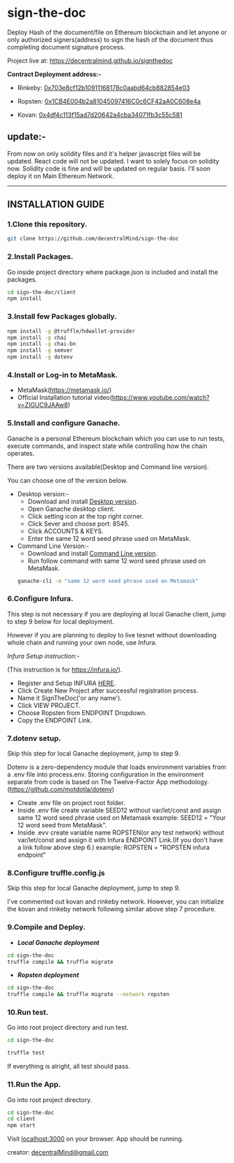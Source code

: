 # sign-the-doc

Deploy Hash of the document/file on Ethereum blockchain and let anyone or only authorized signers(address) to sign the hash of the document thus completing document signature process.

Project live at: https://decentralmind.github.io/signthedoc

**Contract Deployment address:-**

* Rinkeby: [0x703e8cf12b10911168178c0aabd64cb882854e03](https://rinkeby.etherscan.io/address/0x703e8cf12b10911168178c0aabd64cb882854e03)

* Ropsten: [0x1CB4E004b2a81045097416C0c6CF42aA0C608e4a](https://ropsten.etherscan.io/address/0x1CB4E004b2a81045097416C0c6CF42aA0C608e4a)

* Kovan: [0x4df4c113f15ad7d20642a4cba34071fb3c55c581](https://kovan.etherscan.io/address/0xeba2cef3320c34e7873afa6905e17add8011910f)

## update:-
From now on only solidity files and it's helper javascript files will be updated. React code will not be updated. I want to solely focus on solidity now. Solidity code is fine and will be updated on regular basis. I'll soon deploy it on Main Ethereum Network.
___

## INSTALLATION GUIDE

### 1.Clone this repository.
```sh
git clone https://github.com/decentralMind/sign-the-doc
```

### 2.Install Packages.
Go inside project directory where package.json is included and install the packages.

```sh
cd sign-the-doc/client
npm install
```

### 3.Install few Packages globally.
```sh
npm install -g @truffle/hdwallet-provider
npm install -g chai
npm install -g chai-bn
npm install -g semver
npm install -g dotenv
```

### 4.Install or Log-in to MetaMask.
- MetaMask(https://metamask.io/)
- Official Installation tutorial video(https://www.youtube.com/watch?v=ZIGUC9JAAw8)

### 5.Install and configure Ganache.
Ganache is a  personal Ethereum blockchain which you can use to run tests, execute commands, and inspect state while controlling how the chain operates.

There are two versions available(Desktop and Command line version).

You can choose one of the version below.

- Desktop version:-
  - Download and install [Desktop version](https://truffleframework.com/ganache).
  - Open Ganache desktop client.
  - Click setting icon at the top right corner.
  - Click Sever and choose port: 8545.
  - Click ACCOUNTS & KEYS.
  - Enter the same 12 word seed phrase used on MetaMask.
- Command Line Version:-
  - Download and install [Command Line version](https://github.com/trufflesuite/ganache-cli).
  - Run follow command with same 12 word seed phrase used on MetaMask.
  ```sh
  ganache-cli -m "same 12 word seed phrase used on Metamask"
  ```

### 6.Configure Infura.
This step is not necessary if you are deploying at local Ganache client, jump to step 9 below for local deployment.

However if you are planning to deploy to live tesnet without downloading whole chain and running your own node,  use Infura.

_Infura Setup instruction:-_

(This instruction is for https://infura.io/).
- Register and Setup INFURA [HERE](https://infura.io/).
- Click Create New Project after successful registration process.
- Name it SignTheDoc('or any name').
- Click VIEW PROJECT.
- Choose Ropsten from ENDPOINT Dropdown.
- Copy the ENDPOINT Link.

### 7.dotenv setup.
Skip this step for local Ganache deployment, jump to step 9.

Dotenv is a zero-dependency module that loads environment variables from a .env file into process.env. Storing configuration in the environment separate from code is based on The Twelve-Factor App methodology.
(https://github.com/motdotla/dotenv)

- Create .env file on project root folder.
- Inside .env file create variable SEED12 without var/let/const and assign same 12 word seed phrase used on Metamask
example:
SEED12 = "Your 12 word seed from MetaMask".
- Inside .evv create variable name ROPSTEN(or any test network) without var/let/const and assign it with Infura ENDPOINT Link.(If you don't have a link follow above step 6.)
example:
ROPSTEN = "ROPSTEN infura endpoint"

### 8.Configure truffle.config.js
Skip this step for local Ganache deployment, jump to step 9.

I've commented out kovan and rinkeby network. However, you can initialize the kovan and rinkeby network following similar above step 7 procedure.

### 9.Compile and Deploy.
- **_Local Ganache deployment_**
```sh
cd sign-the-doc
truffle compile && truffle migrate
```
- **_Ropsten deployment_**
```sh
cd sign-the-doc
truffle compile && truffle migrate --network ropsten
```

### 10.Run test.
Go into root project directory and run test.

```sh
cd sign-the-doc

truffle test
```
If everything is alright, all test should pass.

### 11.Run the App.
Go into root project directory.

```sh
cd sign-the-doc
cd client
npm start
```

Visit [localhost:3000](https://localhost:3000) on your browser. App should be running.


creator: decentralMind@gmail.com
